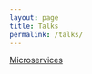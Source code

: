 ```yaml
---
layout: page
title: Talks
permalink: /talks/
---
```


[Microservices](talks/20191120_microservices/index.html)